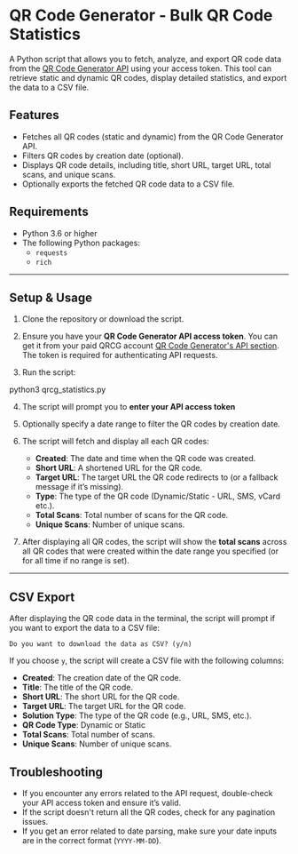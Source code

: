 # QR Code Generator - Bulk QR Code Statistics

A Python script that allows you to fetch, analyze, and export QR code data from the [QR Code Generator API](https://www.qr-code-generator.com/) using your access token. This tool can retrieve static and dynamic QR codes, display detailed statistics, and export the data to a CSV file.

## Features

- Fetches all QR codes (static and dynamic) from the QR Code Generator API.
- Filters QR codes by creation date (optional).
- Displays QR code details, including title, short URL, target URL, total scans, and unique scans.
- Optionally exports the fetched QR code data to a CSV file.

## Requirements

- Python 3.6 or higher
- The following Python packages:
  - `requests`
  - `rich`

---

## Setup & Usage

1. Clone the repository or download the script.

2. Ensure you have your **QR Code Generator API access token**. You can get it from your paid QRCG account [QR Code Generator's API section](https://www.qr-code-generator.com/). The token is required for authenticating API requests.

3. Run the script:

python3 qrcg_statistics.py

4. The script will prompt you to **enter your API access token**

5. Optionally specify a date range to filter the QR codes by creation date.

6. The script will fetch and display all each QR codes:
   - **Created**: The date and time when the QR code was created.
   - **Short URL**: A shortened URL for the QR code.
   - **Target URL**: The target URL the QR code redirects to (or a fallback message if it’s missing).
   - **Type**: The type of the QR code (Dynamic/Static - URL, SMS, vCard etc.).
   - **Total Scans**: Total number of scans for the QR code.
   - **Unique Scans**: Number of unique scans.

7. After displaying all QR codes, the script will show the **total scans** across all QR codes that were created within the date range you specified (or for all time if no range is set).

---

## CSV Export

After displaying the QR code data in the terminal, the script will prompt if you want to export the data to a CSV file:

    Do you want to download the data as CSV? (y/n)

If you choose `y`, the script will create a CSV file with the following columns:
- **Created**: The creation date of the QR code.
- **Title**: The title of the QR code.
- **Short URL**: The short URL for the QR code.
- **Target URL**: The target URL for the QR code.
- **Solution Type**: The type of the QR code (e.g., URL, SMS, etc.).
- **QR Code Type**: Dynamic or Static
- **Total Scans**: Total number of scans.
- **Unique Scans**: Number of unique scans.

## Troubleshooting

- If you encounter any errors related to the API request, double-check your API access token and ensure it’s valid.
- If the script doesn't return all the QR codes, check for any pagination issues.
- If you get an error related to date parsing, make sure your date inputs are in the correct format (`YYYY-MM-DD`).
